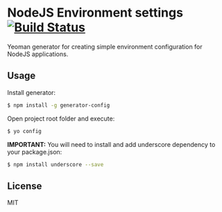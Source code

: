 # NodeJS Environment settings [![Build Status](https://secure.travis-ci.org/cladera/generator-config.png?branch=master)](https://travis-ci.org/cladera/generator-config)

Yeoman generator for creating simple environment configuration for NodeJS applications.

## Usage

Install generator:

```bash
$ npm install -g generator-config
```

Open project root folder and execute:

```bash
$ yo config
```

**IMPORTANT:** You will need to install and add underscore dependency to your package.json:

```bash
$ npm install underscore --save
```

## License

MIT

